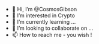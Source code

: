 - 👋 Hi, I’m @CosmosGibson
- 👀 I’m interested in Crypto
- 🌱 I’m currently learning ...
- 💞️ I’m looking to collaborate on ...
- 📫 How to reach me - you wish !

<!---
CosmosGibson/CosmosGibson is a ✨ special ✨ repository because its `README.md` (this file) appears on your GitHub profile.
You can click the Preview link to take a look at your changes.
--->
